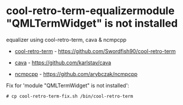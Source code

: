 # cool-retro-term-equalizermodule "QMLTermWidget" is not installed
equalizer using cool-retro-term, cava &amp; ncmpcpp

- [cool-retro-term](https://github.com/Swordfish90/cool-retro-term) - https://github.com/Swordfish90/cool-retro-term

- [cava](https://github.com/karlstav/cava) - https://github.com/karlstav/cava

- [ncmpcpp](https://github.com/arybczak/ncmpcpp) - https://github.com/arybczak/ncmpcpp


Fix for 'module "QMLTermWidget" is not installed':
```
# cp cool-retro-term-fix.sh /bin/cool-retro-term
```

